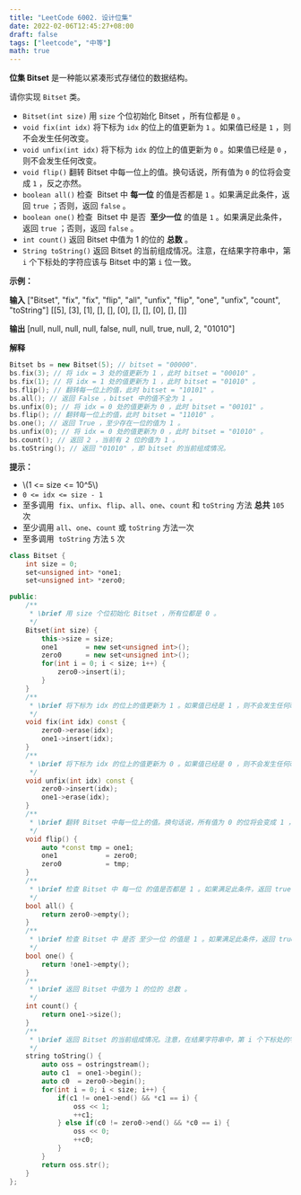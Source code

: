 ```yaml
---
title: "LeetCode 6002. 设计位集"
date: 2022-02-06T12:45:27+08:00
draft: false
tags: ["leetcode", "中等"]
math: true
---
```


**位集 Bitset** 是一种能以紧凑形式存储位的数据结构。

请你实现 `Bitset` 类。

- `Bitset(int size)` 用 `size` 个位初始化 Bitset ，所有位都是 `0` 。
- `void fix(int idx)` 将下标为 `idx` 的位上的值更新为 `1` 。如果值已经是 `1` ，则不会发生任何改变。
- `void unfix(int idx)` 将下标为 `idx` 的位上的值更新为 `0` 。如果值已经是 `0` ，则不会发生任何改变。
- `void flip()` 翻转 Bitset 中每一位上的值。换句话说，所有值为 `0` 的位将会变成 `1` ，反之亦然。
- `boolean all()` 检查  Bitset 中 **每一位** 的值是否都是 `1` 。如果满足此条件，返回 `true` ；否则，返回 `false` 。
- `boolean one()` 检查  Bitset 中 是否  **至少一位** 的值是 `1` 。如果满足此条件，返回 `true` ；否则，返回 `false` 。
- `int count()` 返回 Bitset 中值为 1 的位的 **总数** 。
- `String toString()` 返回 Bitset 的当前组成情况。注意，在结果字符串中，第 `i` 个下标处的字符应该与 Bitset 中的第 `i` 位一致。

<!--more-->

**示例：**

**输入**
["Bitset", "fix", "fix", "flip", "all", "unfix", "flip", "one", "unfix", "count", "toString"]
[[5], [3], [1], [], [], [0], [], [], [0], [], []]

**输出**
[null, null, null, null, false, null, null, true, null, 2, "01010"]

**解释**

```cpp
Bitset bs = new Bitset(5); // bitset = "00000".
bs.fix(3); // 将 idx = 3 处的值更新为 1 ，此时 bitset = "00010" 。
bs.fix(1); // 将 idx = 1 处的值更新为 1 ，此时 bitset = "01010" 。
bs.flip(); // 翻转每一位上的值，此时 bitset = "10101" 。
bs.all(); // 返回 False ，bitset 中的值不全为 1 。
bs.unfix(0); // 将 idx = 0 处的值更新为 0 ，此时 bitset = "00101" 。
bs.flip(); // 翻转每一位上的值，此时 bitset = "11010" 。
bs.one(); // 返回 True ，至少存在一位的值为 1 。
bs.unfix(0); // 将 idx = 0 处的值更新为 0 ，此时 bitset = "01010" 。
bs.count(); // 返回 2 ，当前有 2 位的值为 1 。
bs.toString(); // 返回 "01010" ，即 bitset 的当前组成情况。
```

**提示：**

- \\(1 <= size <= 10^5\\)
- `0 <= idx <= size - 1`
- 至多调用  `fix`、`unfix`、`flip`、`all`、`one`、`count` 和 `toString` 方法 **总共** `105` 次
- 至少调用 `all`、`one`、`count` 或 `toString` 方法一次
- 至多调用  `toString` 方法 `5` 次

```cpp
class Bitset {
    int size = 0;
    set<unsigned int> *one1;
    set<unsigned int> *zero0;

public:
    /**
     * \brief 用 size 个位初始化 Bitset ，所有位都是 0 。
     */
    Bitset(int size) {
        this->size = size;
        one1       = new set<unsigned int>();
        zero0      = new set<unsigned int>();
        for(int i = 0; i < size; i++) {
            zero0->insert(i);
        }
    }
    /**
     * \brief 将下标为 idx 的位上的值更新为 1 。如果值已经是 1 ，则不会发生任何改变。
     */
    void fix(int idx) const {
        zero0->erase(idx);
        one1->insert(idx);
    }
    /**
     * \brief 将下标为 idx 的位上的值更新为 0 。如果值已经是 0 ，则不会发生任何改变。
     */
    void unfix(int idx) const {
        zero0->insert(idx);
        one1->erase(idx);
    }
    /**
     * \brief 翻转 Bitset 中每一位上的值。换句话说，所有值为 0 的位将会变成 1 ，反之亦然。
     */
    void flip() {
        auto *const tmp = one1;
        one1            = zero0;
        zero0           = tmp;
    }
    /**
     * \brief 检查 Bitset 中 每一位 的值是否都是 1 。如果满足此条件，返回 true ；否则，返回 false 。
     */
    bool all() {
        return zero0->empty();
    }
    /**
     * \brief 检查 Bitset 中 是否 至少一位 的值是 1 。如果满足此条件，返回 true ；否则，返回 false 。
     */
    bool one() {
        return !one1->empty();
    }
    /**
     * \brief 返回 Bitset 中值为 1 的位的 总数 。
     */
    int count() {
        return one1->size();
    }
    /**
     * \brief 返回 Bitset 的当前组成情况。注意，在结果字符串中，第 i 个下标处的字符应该与 Bitset 中的第 i 位一致。
     */
    string toString() {
        auto oss = ostringstream();
        auto c1  = one1->begin();
        auto c0  = zero0->begin();
        for(int i = 0; i < size; i++) {
            if(c1 != one1->end() && *c1 == i) {
                oss << 1;
                ++c1;
            } else if(c0 != zero0->end() && *c0 == i) {
                oss << 0;
                ++c0;
            }
        }
        return oss.str();
    }
};
```
